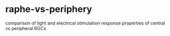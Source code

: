 # raphe-vs-periphery
comparison of light and electrical stimulation response properties of central vs peripheral RGCs
